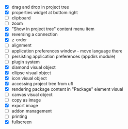 - [x] drag and drop in project tree
- [x] properties widget at bottom right
- [ ] clipboard
- [ ] zoom
- [x] "Show in project tree" content menu item
- [x] reversing a connection
- [x] z-order
- [ ] alignment
- [ ] application preferences window - move language there
- [ ] persisting application preferences (appdirs module)
- [ ] plugin system
- [x] diamond visual object
- [x] ellipse visual object
- [x] icon visual object
- [x] accessing project tree from ufl
- [x] rendering package content in "Package" element visual
- [ ] canvas visual object
- [ ] copy as image
- [x] export image
- [ ] addon management
- [ ] printing
- [x] fullscreen
